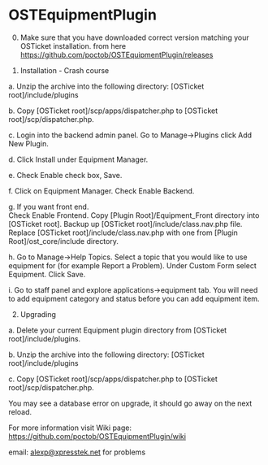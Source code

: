 OSTEquipmentPlugin
=================
0. Make sure that you have downloaded correct version matching your OSTicket installation.
from here https://github.com/poctob/OSTEquipmentPlugin/releases

1. Installation - Crash course

 a. Unzip the archive into the following directory:
    [OSTicket root]/include/plugins

 b. Copy [OSTicket root]/scp/apps/dispatcher.php to [OSTicket root]/scp/dispatcher.php.
 
 c. Login into the backend admin panel.  Go to Manage->Plugins click Add New Plugin.
 
 d. Click Install under Equipment Manager.
 
 e. Check Enable check box, Save.
 
 f. Click on Equipment Manager.  Check Enable Backend.
 
 g. If you want front end.  
     Check Enable Frontend. 
     Copy  [Plugin Root]/Equipment_Front directory into [OSTicket root].
     Backup up [OSTicket root]/include/class.nav.php file.
     Replace [OSTicket root]/include/class.nav.php with one from [Plugin Root]/ost_core/include directory.
 
 h. Go to Manage->Help Topics. Select a topic that you would like to use equipment for (for example Report a Problem).  Under Custom Form select Equipment.  Click Save.

 i. Go to staff panel and explore applications->equipment tab. You will need to add equipment 
 category and status before you can add equipment item.

2. Upgrading

 a. Delete your current Equipment plugin directory from [OSTicket root]/include/plugins.
 
 b. Unzip the archive into the following directory:
    [OSTicket root]/include/plugins

 c. Copy [OSTicket root]/scp/apps/dispatcher.php to [OSTicket root]/scp/dispatcher.php.

You may see a database error on upgrade, it should go away on the next reload.

For more information visit Wiki page:
https://github.com/poctob/OSTEquipmentPlugin/wiki

email: alexp@xpresstek.net for problems
